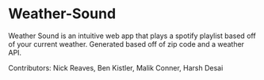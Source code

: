 # Weather-Sound

Weather Sound is an intuitive web app that plays a spotify playlist based off of your current weather. Generated based off of zip code and a weather API.

Contributors: Nick Reaves, Ben Kistler, Malik Conner, Harsh Desai
